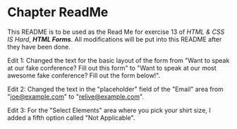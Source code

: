 # Chapter ReadMe

This README is to be used as the Read Me for exercise 13 of *HTML & CSS IS Hard*, ***HTML Forms***. All modifications will be put into this README after they have been done.

Edit 1: Changed the text for the basic layout of the form from "Want to speak at our fake conference? Fill out this form" to "Want to speak at our most awesome fake conference? Fill out the form below!".

Edit 2: Changed the text in the "placeholder" field of the "Email" area from "joe@example.com" to "relive@example.com".

Edit 3: For the "Select Elements" area where you pick your shirt size, I added a fifth option called "Not Applicable".